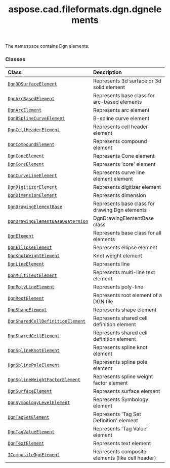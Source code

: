﻿---
title: aspose.cad.fileformats.dgn.dgnelements
second_title: Aspose.CAD for Python via .NET API References
description: 
type: docs
weight: 10
url: /aspose.cad.fileformats.dgn.dgnelements/
is_root: false
---

The namespace contains Dgn elements.

### Classes
| Class | Description |
| :- | :- |
| [`Dgn3DSurfaceElement`](/cad/python-net/aspose.cad.fileformats.dgn.dgnelements/dgn3dsurfaceelement) | Represents 3d surface or 3d solid element |
| [`DgnArcBasedElement`](/cad/python-net/aspose.cad.fileformats.dgn.dgnelements/dgnarcbasedelement) | Represents base class for arc-based elements |
| [`DgnArcElement`](/cad/python-net/aspose.cad.fileformats.dgn.dgnelements/dgnarcelement) | Represents arc element |
| [`DgnBSplineCurveElement`](/cad/python-net/aspose.cad.fileformats.dgn.dgnelements/dgnbsplinecurveelement) | B-spline curve element |
| [`DgnCellHeaderElement`](/cad/python-net/aspose.cad.fileformats.dgn.dgnelements/dgncellheaderelement) | Represents cell header element |
| [`DgnCompoundElement`](/cad/python-net/aspose.cad.fileformats.dgn.dgnelements/dgncompoundelement) | Represents compound element |
| [`DgnConeElement`](/cad/python-net/aspose.cad.fileformats.dgn.dgnelements/dgnconeelement) | Represents Cone element |
| [`DgnCoreElement`](/cad/python-net/aspose.cad.fileformats.dgn.dgnelements/dgncoreelement) | Represents 'core' element |
| [`DgnCurveLineElement`](/cad/python-net/aspose.cad.fileformats.dgn.dgnelements/dgncurvelineelement) | Represents curve line element element |
| [`DgnDigitizerElement`](/cad/python-net/aspose.cad.fileformats.dgn.dgnelements/dgndigitizerelement) | Represents digitizer element |
| [`DgnDimensionElement`](/cad/python-net/aspose.cad.fileformats.dgn.dgnelements/dgndimensionelement) | Represents dimension |
| [`DgnDrawingElementBase`](/cad/python-net/aspose.cad.fileformats.dgn.dgnelements/dgndrawingelementbase) | Represents base class for drawing Dgn elements |
| [`DgnDrawingElementBaseQuaternion`](/cad/python-net/aspose.cad.fileformats.dgn.dgnelements/dgndrawingelementbasequaternion) | DgnDrawingElementBase class |
| [`DgnElement`](/cad/python-net/aspose.cad.fileformats.dgn.dgnelements/dgnelement) | Represents base class for all elements |
| [`DgnEllipseElement`](/cad/python-net/aspose.cad.fileformats.dgn.dgnelements/dgnellipseelement) | Represents ellipse element |
| [`DgnKnotWeightElement`](/cad/python-net/aspose.cad.fileformats.dgn.dgnelements/dgnknotweightelement) | Knot weight element |
| [`DgnLineElement`](/cad/python-net/aspose.cad.fileformats.dgn.dgnelements/dgnlineelement) | Represents line |
| [`DgnMultiTextElement`](/cad/python-net/aspose.cad.fileformats.dgn.dgnelements/dgnmultitextelement) | Represents multi-line text element |
| [`DgnPolyLineElement`](/cad/python-net/aspose.cad.fileformats.dgn.dgnelements/dgnpolylineelement) | Represents poly-line |
| [`DgnRootElement`](/cad/python-net/aspose.cad.fileformats.dgn.dgnelements/dgnrootelement) | Represents root element of a DGN file |
| [`DgnShapeElement`](/cad/python-net/aspose.cad.fileformats.dgn.dgnelements/dgnshapeelement) | Represents shape element |
| [`DgnSharedCellDefinitionElement`](/cad/python-net/aspose.cad.fileformats.dgn.dgnelements/dgnsharedcelldefinitionelement) | Represents shared cell definition element |
| [`DgnSharedCellElement`](/cad/python-net/aspose.cad.fileformats.dgn.dgnelements/dgnsharedcellelement) | Represents shared cell definition element |
| [`DgnSplineKnotElement`](/cad/python-net/aspose.cad.fileformats.dgn.dgnelements/dgnsplineknotelement) | Represents spline knot element |
| [`DgnSplinePoleElement`](/cad/python-net/aspose.cad.fileformats.dgn.dgnelements/dgnsplinepoleelement) | Represents spline pole element |
| [`DgnSplineWeightFactorElement`](/cad/python-net/aspose.cad.fileformats.dgn.dgnelements/dgnsplineweightfactorelement) | Represents spline weight factor element |
| [`DgnSurfaceElement`](/cad/python-net/aspose.cad.fileformats.dgn.dgnelements/dgnsurfaceelement) | Represents surface element |
| [`DgnSymbologyLevelElement`](/cad/python-net/aspose.cad.fileformats.dgn.dgnelements/dgnsymbologylevelelement) | Represents Symbology element |
| [`DgnTagSetElement`](/cad/python-net/aspose.cad.fileformats.dgn.dgnelements/dgntagsetelement) | Represents 'Tag Set Definition' element |
| [`DgnTagValueElement`](/cad/python-net/aspose.cad.fileformats.dgn.dgnelements/dgntagvalueelement) | Represents 'Tag Value' element |
| [`DgnTextElement`](/cad/python-net/aspose.cad.fileformats.dgn.dgnelements/dgntextelement) | Represents text element |
| [`ICompositeDgnElement`](/cad/python-net/aspose.cad.fileformats.dgn.dgnelements/icompositedgnelement) | Represents composite elements (like cell header) |


